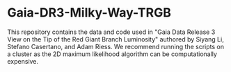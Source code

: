 # Gaia-DR3-Milky-Way-TRGB

This repository contains the data and code used in "Gaia Data Release 3 View on the Tip of the Red Giant Branch Luminosity" authored by Siyang Li, Stefano Casertano, and Adam Riess. We recommend running the scripts on a cluster as the 2D maximum likelihood algorithm can be computationally expensive.
